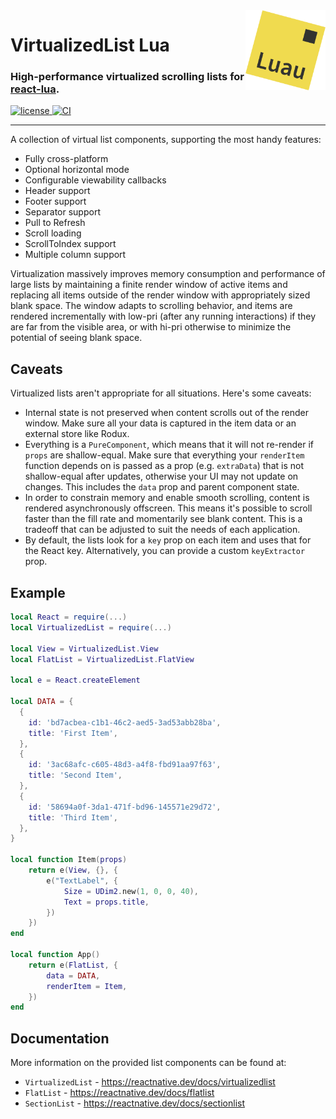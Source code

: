 <img src="https://raw.githubusercontent.com/jsdotlua/branding/main/Logo.png" align="right" height="128"/>

# VirtualizedList Lua
### High-performance virtualized scrolling lists for [react-lua](https://github.com/jsdotlua/react-lua).

<a href="https://github.com/jsdotlua/virtualized-list-lua/blob/main/LICENSE.md">
<img src="https://img.shields.io/badge/license-MIT-blue.svg" alt="license" height="18">
</a>

<a href="https://github.com/jsdotlua/virtualized-list-lua/actions/workflows/ci.yml">
<img src="https://github.com/jsdotlua/virtualized-list-lua/actions/workflows/ci.yml/badge.svg" alt="CI" height="18">
</a>

---

A collection of virtual list components, supporting the most handy features:

- Fully cross-platform
- Optional horizontal mode
- Configurable viewability callbacks
- Header support
- Footer support
- Separator support
- Pull to Refresh
- Scroll loading
- ScrollToIndex support
- Multiple column support

Virtualization massively improves memory consumption and performance of large lists by maintaining a finite render window of active items and replacing all items outside of the render window with appropriately sized blank space. The window adapts to scrolling behavior, and items are rendered incrementally with low-pri (after any running interactions) if they are far from the visible area, or with hi-pri otherwise to minimize the potential of seeing blank space.

## Caveats

Virtualized lists aren't appropriate for all situations. Here's some caveats:

- Internal state is not preserved when content scrolls out of the render window. Make sure all your data is captured in the item data or an external store like Rodux.
- Everything is a `PureComponent`, which means that it will not re-render if `props` are shallow-equal. Make sure that everything your `renderItem` function depends on is passed as a prop (e.g. `extraData`) that is not shallow-equal after updates, otherwise your UI may not update on changes. This includes the `data` prop and parent component state.
- In order to constrain memory and enable smooth scrolling, content is rendered asynchronously offscreen. This means it's possible to scroll faster than the fill rate and momentarily see blank content. This is a tradeoff that can be adjusted to suit the needs of each application.
- By default, the lists look for a `key` prop on each item and uses that for the React key. Alternatively, you can provide a custom `keyExtractor` prop.

## Example

```lua
local React = require(...)
local VirtualizedList = require(...)

local View = VirtualizedList.View
local FlatList = VirtualizedList.FlatView

local e = React.createElement

local DATA = {
  {
    id: 'bd7acbea-c1b1-46c2-aed5-3ad53abb28ba',
    title: 'First Item',
  },
  {
    id: '3ac68afc-c605-48d3-a4f8-fbd91aa97f63',
    title: 'Second Item',
  },
  {
    id: '58694a0f-3da1-471f-bd96-145571e29d72',
    title: 'Third Item',
  },
}

local function Item(props)
    return e(View, {}, {
        e("TextLabel", {
            Size = UDim2.new(1, 0, 0, 40),
            Text = props.title,
        })
    })
end

local function App()
    return e(FlatList, {
        data = DATA,
        renderItem = Item,
    })
end
```

## Documentation

More information on the provided list components can be found at:

- `VirtualizedList` - https://reactnative.dev/docs/virtualizedlist
- `FlatList` - https://reactnative.dev/docs/flatlist
- `SectionList` - https://reactnative.dev/docs/sectionlist
